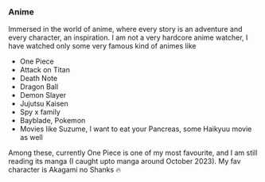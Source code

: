 ### Anime

Immersed in the world of anime, where every story is an adventure and every character, an inspiration. I am not a very hardcore anime watcher, I have watched only some very famous kind of animes like 
- One Piece
- Attack on Titan
- Death Note
- Dragon Ball
- Demon Slayer
- Jujutsu Kaisen
- Spy x family
- Bayblade, Pokemon
- Movies like Suzume, I want to eat your Pancreas, some Haikyuu movie as well

Among these, currently One Piece is one of my most favourite, and I am still reading its manga (I caught upto manga around October 2023). My fav character is Akagami no Shanks :fire: 
